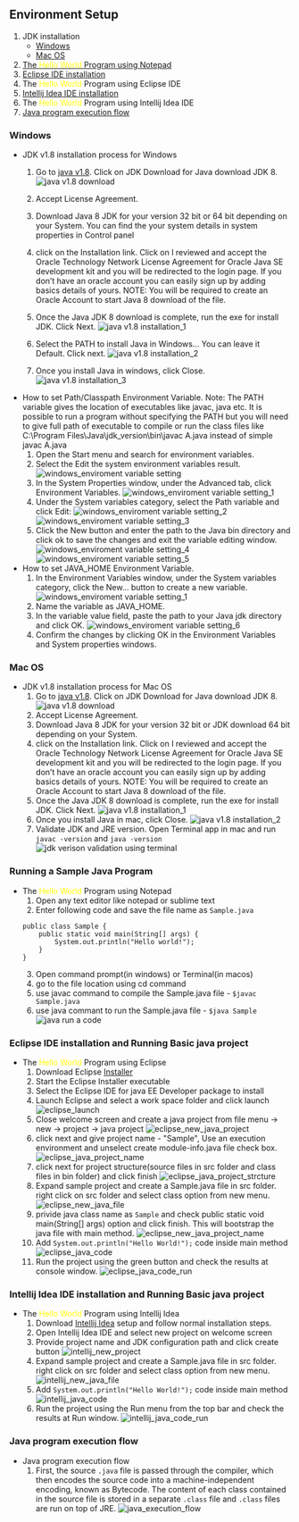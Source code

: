 ## Environment Setup ##
1. JDK installation
    - [Windows](https://github.com/yetanothermasterylearning/Core-Java/tree/main/02.%20Environment%20Setup#:~:text=program%20execution%20flow-,Windows,-JDK%20v1.8%20installation)
    - [Mac OS](https://github.com/yetanothermasterylearning/Core-Java/blob/main/02.%20Environment%20Setup/readme.md#:~:text=System%20properties%20windows.-,Mac,-OS)
2. [The <span style="color:yellow">Hello World</span> Program using Notepad](https://github.com/yetanothermasterylearning/Core-Java/blob/main/02.%20Environment%20Setup/readme.md#:~:text=System%20properties%20windows.-,Mac,-OS)
3. [Eclipse IDE installation](https://github.com/yetanothermasterylearning/Core-Java/blob/main/02.%20Environment%20Setup/readme.md#:~:text=System%20properties%20windows.-,Mac,-OS)
4. The <span style="color:yellow">Hello World</span> Program using Eclipse IDE
5. [Intellij Idea IDE installation](https://github.com/yetanothermasterylearning/Core-Java/blob/main/02.%20Environment%20Setup/readme.md#:~:text=System%20properties%20windows.-,Mac,-OS)
6. The <span style="color:yellow">Hello World</span> Program using Intellij Idea IDE
7. [Java program execution flow](https://github.com/yetanothermasterylearning/Core-Java/blob/main/02.%20Environment%20Setup/readme.md#:~:text=System%20properties%20windows.-,Mac,-OS)

### Windows ###
- JDK v1.8 installation process for Windows
    1. Go to [java v1.8](https://www.oracle.com/java/technologies/downloads/#java8). Click on JDK Download for Java download JDK 8.
    ![java v1.8 download](https://github.com/yetanothermasterylearning/Core-Java/blob/main/02.%20Environment%20Setup/Pictures/windows_jdk_v1.8_download.png)
    2. Accept License Agreement.
    3. Download Java 8 JDK for your version 32 bit or 64 bit depending on your System. You can find the your system details in system properties in Control panel

    4. click on the Installation link. Click on I reviewed and accept the Oracle Technology Network License Agreement for Oracle Java SE development kit and you will be redirected to the login page. If you don’t have an oracle account you can easily sign up by adding basics details of yours.
    NOTE: You will be required to create an Oracle Account to start Java 8 download of the file.
    5. Once the Java JDK 8 download is complete, run the exe for install JDK. Click Next.
    ![java v1.8 installation_1](https://github.com/yetanothermasterylearning/Core-Java/blob/main/02.%20Environment%20Setup/Pictures/windows_jdk_installation_1.png)
    6. Select the PATH to install Java in Windows… You can leave it Default. Click next.
    ![java v1.8 installation_2](https://github.com/yetanothermasterylearning/Core-Java/blob/main/02.%20Environment%20Setup/Pictures/windows_jdk_installation_2.png)
    7. Once you install Java in windows, click Close.
    ![java v1.8 installation_3](https://github.com/yetanothermasterylearning/Core-Java/blob/main/02.%20Environment%20Setup/Pictures/windows_jdk_installation_3.png)
- How to set Path/Classpath Environment Variable.
    Note: The PATH variable gives the location of executables like javac, java etc. It is possible to run a program without specifying the PATH but you will need to give full path of executable to compile or run the class files like C:\Program Files\Java\jdk_version\bin\javac A.java instead of simple javac A.java
    1. Open the Start menu and search for environment variables.
    2. Select the Edit the system environment variables result.
    ![windows_enviroment variable setting](https://github.com/yetanothermasterylearning/Core-Java/blob/main/02.%20Environment%20Setup/Pictures/windows_enviroment%20variable%20setting.png)
    3. In the System Properties window, under the Advanced tab, click Environment Variables.
    ![windows_enviroment variable setting_1](https://github.com/yetanothermasterylearning/Core-Java/blob/main/02.%20Environment%20Setup/Pictures/windows_enviroment%20variable%20setting_1.png)
    4. Under the System variables category, select the Path variable and click Edit:
    ![windows_enviroment variable setting_2](https://github.com/yetanothermasterylearning/Core-Java/blob/main/02.%20Environment%20Setup/Pictures/windows_enviroment%20variable%20setting_2.png)
    ![windows_enviroment variable setting_3](https://github.com/yetanothermasterylearning/Core-Java/blob/main/02.%20Environment%20Setup/Pictures/windows_enviroment%20variable%20setting_3.png)
    5. Click the New button and enter the path to the Java bin directory and click ok to save the changes and exit the variable editing window.
    ![windows_enviroment variable setting_4](https://github.com/yetanothermasterylearning/Core-Java/blob/main/02.%20Environment%20Setup/Pictures/windows_enviroment%20variable%20setting_4.png)
    ![windows_enviroment variable setting_5](https://github.com/yetanothermasterylearning/Core-Java/blob/main/02.%20Environment%20Setup/Pictures/windows_enviroment%20variable%20setting_5.png)
- How to set JAVA_HOME Environment Variable.
    1. In the Environment Variables window, under the System variables category, click the New… button to create a new variable.
    ![windows_enviroment variable setting_1](https://github.com/yetanothermasterylearning/Core-Java/blob/main/02.%20Environment%20Setup/Pictures/windows_enviroment%20variable%20setting_1.png)
    2. Name the variable as JAVA_HOME.
    3. In the variable value field, paste the path to your Java jdk directory and click OK.
    ![windows_enviroment variable setting_6](https://github.com/yetanothermasterylearning/Core-Java/blob/main/02.%20Environment%20Setup/Pictures/windows_enviroment%20variable%20setting_6.png)
    4. Confirm the changes by clicking OK in the Environment Variables and System properties windows.

### Mac OS ###
- JDK v1.8 installation process for Mac OS
    1. Go to [java v1.8](https://www.oracle.com/java/technologies/downloads/#java8). Click on JDK Download for Java download JDK 8.
    ![java v1.8 download](https://github.com/yetanothermasterylearning/Core-Java/blob/main/02.%20Environment%20Setup/Pictures/jdk_v1.8_download.png)
    2. Accept License Agreement.
    3. Download Java 8 JDK for your version 32 bit or JDK download 64 bit depending on your System.
    4. click on the Installation link. Click on I reviewed and accept the Oracle Technology Network License Agreement for Oracle Java SE development kit and you will be redirected to the login page. If you don’t have an oracle account you can easily sign up by adding basics details of yours.
    NOTE: You will be required to create an Oracle Account to start Java 8 download of the file.
    5. Once the Java JDK 8 download is complete, run the exe for install JDK. Click Next.
    ![java v1.8 installation_1](https://github.com/yetanothermasterylearning/Core-Java/blob/main/02.%20Environment%20Setup/Pictures/jdk_installation_1.png)
    6. Once you install Java in mac, click Close.
    ![java v1.8 installation_2](https://github.com/yetanothermasterylearning/Core-Java/blob/main/02.%20Environment%20Setup/Pictures/jdk_installation_2.png)
    7. Validate JDK and JRE version. Open Terminal app in mac and run `javac -version` and `java -version`
    ![jdk verison validation using terminal](https://github.com/yetanothermasterylearning/Core-Java/blob/main/02.%20Environment%20Setup/Pictures/terminal_jdk_jre_version_check.png)

### Running a Sample Java Program ###
- The <span style="color:yellow">Hello World</span> Program using Notepad
    1. Open any text editor like notepad or sublime text
    2. Enter following code and save the file name as `Sample.java`
    ```
    public class Sample {
        public static void main(String[] args) {
            System.out.println("Hello world!");
        }
    }
    ```
    3. Open command prompt(in windows) or Terminal(in macos)
    4. go to the file location using cd command
    5. use javac command to compile the Sample.java file - `$javac Sample.java`
    6. use java commant to run the Sample.java file - `$java Sample`
    ![java run a code](https://github.com/yetanothermasterylearning/Core-Java/blob/main/02.%20Environment%20Setup/Pictures/java_code_run.png)

### Eclipse IDE installation and Running Basic java project ###
- The <span style="color:yellow">Hello World</span> Program using Eclipse
    1. Download Eclipse [Installer](http://www.eclipse.org/downloads)
    2. Start the Eclipse Installer executable
    3. Select the Eclipse IDE for java EE Developer package to install
    4. Launch Eclipse and select a work space folder and click launch
    ![eclipse_launch](https://github.com/yetanothermasterylearning/Core-Java/blob/main/02.%20Environment%20Setup/Pictures/eclipse_launch.png)
    5. Close welcome screen and create a java project from file menu -> new -> project -> java project
    ![eclipse_new_java_project](https://github.com/yetanothermasterylearning/Core-Java/blob/main/02.%20Environment%20Setup/Pictures/eclipse_new_java_project.png)
    6. click next and give project name - "Sample", Use an execution environment  and unselect create module-info.java file check box.
    ![eclipse_java_project_name](https://github.com/yetanothermasterylearning/Core-Java/blob/main/02.%20Environment%20Setup/Pictures/eclipse_java_project_name.png)
    7. click next for project structure(source files in src folder and class files in bin folder) and click finish
    ![eclipse_java_project_strcture](https://github.com/yetanothermasterylearning/Core-Java/blob/main/02.%20Environment%20Setup/Pictures/eclipse_java_project_strcture.png)
    8. Expand sample project and create a Sample.java file in src folder. right click on src folder and select class option from new menu.
    ![eclipse_new_java_file](https://github.com/yetanothermasterylearning/Core-Java/blob/main/02.%20Environment%20Setup/Pictures/eclipse_new_java_file.png)
    9. privide java class name as `Sample` and check public static void main(String[] args) option and click finish. This will bootstrap the java file with main method.
    ![eclipse_new_java_project_name](https://github.com/yetanothermasterylearning/Core-Java/blob/main/02.%20Environment%20Setup/Pictures/eclipse_new_java_project_name.png)
    10. Add `System.out.println("Hello World!");` code inside main method
    ![eclipse_java_code](https://github.com/yetanothermasterylearning/Core-Java/blob/main/02.%20Environment%20Setup/Pictures/eclipse_java_code.png)
    11. Run the project using the green button and check the results at console window.
    ![eclipse_java_code_run](https://github.com/yetanothermasterylearning/Core-Java/blob/main/02.%20Environment%20Setup/Pictures/eclipse_java_code_run.png)

### Intellij Idea IDE installation and Running Basic java project ###
- The <span style="color:yellow">Hello World</span> Program using Intellij Idea
    1. Download [Intellij Idea](https://www.jetbrains.com/idea/download/#section=mac) setup and follow normal installation steps.
    2. Open Intellij Idea IDE and select new project on welcome screen
    3. Provide project name and JDK configuration path and click create button
    ![intellij_new_project](https://github.com/yetanothermasterylearning/Core-Java/blob/main/02.%20Environment%20Setup/Pictures/intellij_new_project.png)
    4. Expand sample project and create a Sample.java file in src folder. right click on src folder and select class option from new menu.
    ![intellij_new_java_file](https://github.com/yetanothermasterylearning/Core-Java/blob/main/02.%20Environment%20Setup/Pictures/intellij_new_java_file.png)
    5. Add `System.out.println("Hello World!");` code inside main method
    ![intellij_java_code](https://github.com/yetanothermasterylearning/Core-Java/blob/main/02.%20Environment%20Setup/Pictures/intellij_java_code.png)
    6. Run the project using the Run menu from the top bar and check the results at Run window.
    ![intellij_java_code_run](https://github.com/yetanothermasterylearning/Core-Java/blob/main/02.%20Environment%20Setup/Pictures/intellij_java_code_run.png)


### Java program execution flow ###
- Java program execution flow
    1. First, the source `.java` file is passed through the compiler, which then encodes the source code into a machine-independent encoding, known as Bytecode. The content of each class contained in the source file is stored in a separate `.class` file and `.class` files are run on top of JRE.
    ![java_execution_flow](https://github.com/yetanothermasterylearning/Core-Java/blob/main/02.%20Environment%20Setup/Pictures/java_execution_flow.png)


